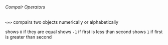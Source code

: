 ###### <a name="compair_operators">Compair Operators</a>
`<=>` compairs two objects numerically or alphabetically

shows `0` if they are equal
shows `-1` if first is less than second
shows `1` if first is greater than second
